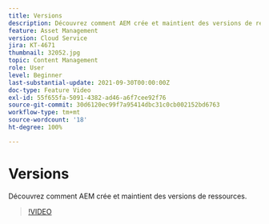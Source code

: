 ```yaml
---
title: Versions
description: Découvrez comment AEM crée et maintient des versions de ressources.
feature: Asset Management
version: Cloud Service
jira: KT-4671
thumbnail: 32052.jpg
topic: Content Management
role: User
level: Beginner
last-substantial-update: 2021-09-30T00:00:00Z
doc-type: Feature Video
exl-id: 55f655fa-5091-4382-ad46-a6f7cee92f76
source-git-commit: 30d6120ec99f7a95414dbc31c0cb002152bd6763
workflow-type: tm+mt
source-wordcount: '18'
ht-degree: 100%

---
```


# Versions

Découvrez comment AEM crée et maintient des versions de ressources.

>[!VIDEO](https://video.tv.adobe.com/v/32052?quality=12&learn=on)

